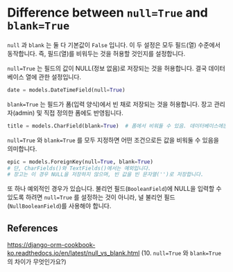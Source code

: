 # Difference between `null=True` and `blank=True`

`null` 과 `blank` 는 둘 다 기본값이 `False` 입니다. 이 두 설정은 모두 필드(열) 수준에서 동작합니다. 즉, 필드(열)를 비워두는 것을 허용할 것인지를 설정합니다.

`null=True` 는 필드의 값이 NULL(정보 없음)로 저장되는 것을 허용합니다. 결국 데이터베이스 열에 관한 설정입니다.

```python
date = models.DateTimeField(null=True)
```

`blank=True` 는 필드가 폼(입력 양식)에서 빈 채로 저장되는 것을 허용합니다. 장고 관리자(admin) 및 직접 정의한 폼에도 반영됩니다.

```python
title = models.CharField(blank=True)  # 폼에서 비워둘 수 있음. 데이터베이스에는 ''이 저장됨.
```

`null=True` 와 `blank=True` 를 모두 지정하면 어떤 조건으로든 값을 비워둘 수 있음을 의미합니다.

```python
epic = models.ForeignKey(null=True, blank=True)
# 단, CharFields()와 TextFields()에서는 예외입니다.
# 장고는 이 경우 NULL을 저장하지 않으며, 빈 값을 빈 문자열('')로 저장합니다.
```

또 하나 예외적인 경우가 있습니다. 불리언 필드(`BooleanField`)에 NULL을 입력할 수 있도록 하려면 `null=True` 를 설정하는 것이 아니라, 널 불리언 필드(`NullBooleanField`)를 사용해야 합니다.



## References

https://django-orm-cookbook-ko.readthedocs.io/en/latest/null_vs_blank.html (10. `null=True` 와 `blank=True` 의 차이가 무엇인가요?)